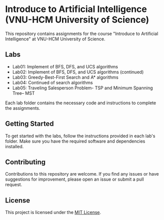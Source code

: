 # Introduce to Artificial Intelligence (VNU-HCM University of Science)

This repository contains assignments for the course "Introduce to Artificial Intelligence" at VNU-HCM University of Science.

## Labs

- Lab01: Implement of BFS, DFS, and UCS algorithms
- Lab02: Implement of BFS, DFS, and UCS algorithms (continued)
- Lab03: Greedy-Best-First Search and A* algorithms
- Lab04: Continued of search algorithms
- Lab05: Traveling Salesperson Problem- TSP and Minimum Spanning Tree– MST

Each lab folder contains the necessary code and instructions to complete the assignments.

## Getting Started

To get started with the labs, follow the instructions provided in each lab's folder. Make sure you have the required software and dependencies installed.

## Contributing

Contributions to this repository are welcome. If you find any issues or have suggestions for improvement, please open an issue or submit a pull request.

## License

This project is licensed under the [MIT License](LICENSE).
